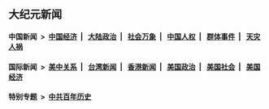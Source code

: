 ## 大纪元新闻

#### 中国新闻 &nbsp;>&nbsp; [中国经济](indexes/ncid283/README.md?09241245) &nbsp;| &nbsp; [大陆政治](indexes/ncid277/README.md?09241245) &nbsp;| &nbsp; [社会万象](indexes/ncid282/README.md?09241245) &nbsp;| &nbsp; [中国人权](indexes/ncid278/README.md?09241245) &nbsp;| &nbsp; [群体事件](indexes/ncid279/README.md?09241245) &nbsp;| &nbsp; [天灾人祸](indexes/ncid280/README.md?09241245)

#### 国际新闻 &nbsp;>&nbsp; [美中关系](indexes/nf1412576/README.md?09241245) &nbsp;| &nbsp; [台湾新闻](indexes/ncid1349361/README.md?09241245) &nbsp;| &nbsp; [香港新闻](indexes/ncid1349362/README.md?09241245) &nbsp;| &nbsp; [美国政治](indexes/ncid1078159/README.md?09241245) &nbsp;| &nbsp; [美国社会](indexes/ncid1078160/README.md?09241245) &nbsp;| &nbsp; [美国经济](indexes/ncid1078158/README.md?09241245)

#### 特别专题 &nbsp;>&nbsp; [中共百年历史](https://github.com/epoch-news/epoch-special/blob/master/README.md?09241245)  
